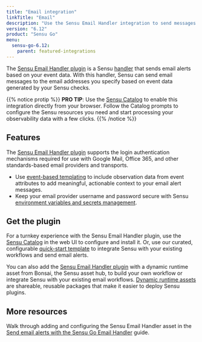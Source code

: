 ```yaml
---
title: "Email integration"
linkTitle: "Email"
description: "Use the Sensu Email Handler integration to send messages to the email addresses you specify based on Sensu observability event data."
version: "6.12"
product: "Sensu Go"
menu: 
  sensu-go-6.12:
    parent: featured-integrations
---
```


The [Sensu Email Handler plugin][4] is a Sensu [handler][1] that sends email alerts based on your event data.
With this handler, Sensu can send email messages to the email addresses you specify based on event data generated by your Sensu checks.

{{% notice protip %}}
**PRO TIP**: Use the [Sensu Catalog](../../../catalog/sensu-catalog/) to enable this integration directly from your browser.
Follow the Catalog prompts to configure the Sensu resources you need and start processing your observability data with a few clicks.
{{% /notice %}}

## Features

The [Sensu Email Handler plugin][4] supports the login authentication mechanisms required for use with Google Mail, Office 365, and other standards-based email providers and transports.

- Use [event-based templating][2] to include observation data from event attributes to add meaningful, actionable context to your email alert messages.
- Keep your email provider username and password secure with Sensu [environment variables and secrets management][7].

## Get the plugin

For a turnkey experience with the Sensu Email Handler plugin, use the [Sensu Catalog][10] in the web UI to configure and install it.
Or, use our curated, configurable [quick-start template][8] to integrate Sensu with your existing workflows and send email alerts.

You can also add the [Sensu Email Handler plugin][4] with a dynamic runtime asset from Bonsai, the Sensu asset hub, to build your own workflow or integrate Sensu with your existing email workflows.
[Dynamic runtime assets][5] are shareable, reusable packages that make it easier to deploy Sensu plugins.

## More resources

Walk through adding and configuring the Sensu Email Handler asset in the [Send email alerts with the Sensu Go Email Handler][3] guide.


[1]: ../../../observability-pipeline/observe-process/handlers/
[2]: ../../../observability-pipeline/observe-process/handler-templates/
[3]: ../../../observability-pipeline/observe-process/send-email-alerts/
[4]: https://bonsai.sensu.io/assets/sensu/sensu-email-handler
[5]: ../../assets/
[7]: ../../../operations/manage-secrets/
[8]: https://github.com/sensu/catalog/blob/docs-archive/integrations/email/email.yaml
[10]: ../../../catalog/sensu-catalog/
